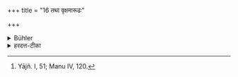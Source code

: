 +++
title = "16 तथा वृक्षमारूढः"

+++

<details><summary>Bühler</summary>

16. Nor whilst sitting on a tree, [^9] 


[^9]:  Yājñ. I, 51; Manu IV, 120.
</details>

<details><summary>हरदत्त-टीका</summary>

## सूत्रम्
तथा वृक्षमारूढोऽप्सु चावगाढो नक्तं चापावृते ॥ १४ ॥  
### प्रस्तावः
उत्तरे द्वे सूत्रे निगदसिद्धे—
### टिप्पनी
विवृतद्वारमपावृतम् । तत्र नक्तं नाधीयीत ॥ १४ ॥
</details>
